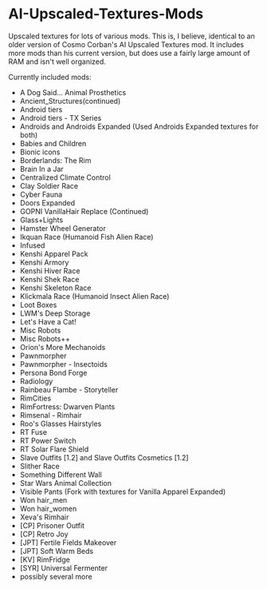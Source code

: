 # AI-Upscaled-Textures-Mods
Upscaled textures for lots of various mods. This is, I believe, identical to an older version of Cosmo Corban's AI Upscaled Textures mod. It includes more mods than his current version, but does use a fairly large amount of RAM and isn't well organized.

Currently included mods:
- A Dog Said... Animal Prosthetics
- Ancient_Structures(continued)
- Android tiers
- Android tiers - TX Series
- Androids and Androids Expanded (Used Androids Expanded textures for both)
- Babies and Children
- Bionic icons
- Borderlands: The Rim
- Brain In a Jar
- Centralized Climate Control
- Clay Soldier Race
- Cyber Fauna
- Doors Expanded
- GOPNI VanillaHair Replace (Continued)
- Glass+Lights
- Hamster Wheel Generator
- Ikquan Race (Humanoid Fish Alien Race)
- Infused
- Kenshi Apparel Pack
- Kenshi Armory
- Kenshi Hiver Race
- Kenshi Shek Race
- Kenshi Skeleton Race
- Klickmala Race (Humanoid Insect Alien Race)
- Loot Boxes
- LWM's Deep Storage
- Let's Have a Cat!
- Misc Robots
- Misc Robots++
- Orion's More Mechanoids
- Pawnmorpher
- Pawnmorpher - Insectoids
- Persona Bond Forge
- Radiology
- Rainbeau Flambe - Storyteller
- RimCities
- RimFortress: Dwarven Plants
- Rimsenal - Rimhair
- Roo's Glasses Hairstyles
- RT Fuse
- RT Power Switch
- RT Solar Flare Shield
- Slave Outfits [1.2] and Slave Outfits Cosmetics [1.2]
- Slither Race
- Something Different Wall
- Star Wars Animal Collection
- Visible Pants (Fork with textures for Vanilla Apparel Expanded)
- Won hair_men
- Won hair_women
- Xeva's Rimhair
- [CP] Prisoner Outfit
- [CP] Retro Joy
- [JPT] Fertile Fields Makeover
- [JPT] Soft Warm Beds
- [KV] RimFridge
- [SYR] Universal Fermenter
- possibly several more
